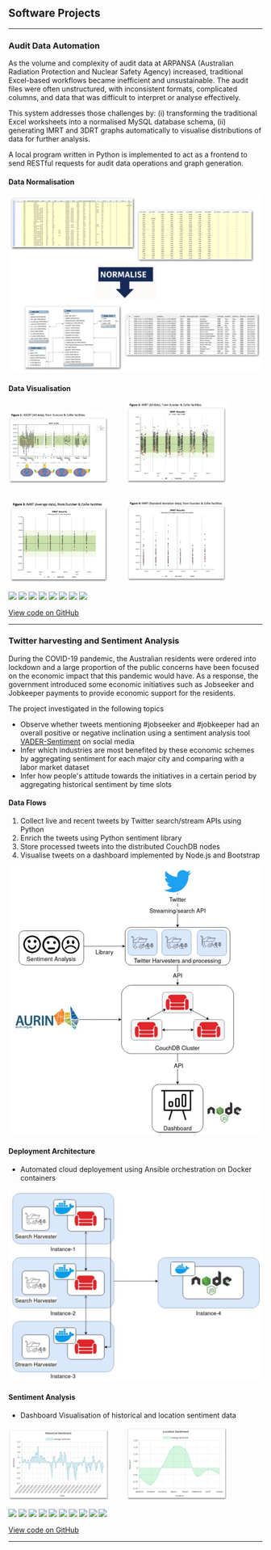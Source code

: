 ## Software Projects

---

### Audit Data Automation

As the volume and complexity of audit data at ARPANSA (Australian Radiation Protection and Nuclear Safety Agency) increased, traditional Excel-based workflows became inefficient and unsustainable. The audit files were often unstructured, with inconsistent formats, complicated columns, and data that was difficult to interpret or analyse effectively.

This system addresses those challenges by: (i) transforming the traditional Excel worksheets into a normalised MySQL database schema, (ii) generating IMRT and 3DRT graphs automatically to visualise distributions of data for further analysis.

A local program written in Python is implemented to act as a frontend to send RESTful requests for audit data operations and graph generation.

#### Data Normalisation
<img src="images/full.png?raw=true"/>

#### Data Visualisation
<img src="images/fig-1.png?raw=true" width="200x" style="margin-right: 30px;"/>
<img src="images/fig-2.png?raw=true" width="200x"/>
<div style="height: 30px;"></div>
<img src="images/fig-3.png?raw=true" width="200x" style="margin-right: 30px;"/>
<img src="images/fig-4.png?raw=true" width="200x"/>


[![](https://img.shields.io/badge/Python-white?logo=Python)](#) [![](https://img.shields.io/badge/Django-white?logo=django)](#) [![](https://img.shields.io/badge/MySQL-white?logo=mysql)](#) [![](https://img.shields.io/badge/Docker-white?logo=docker)](#) [![](https://img.shields.io/badge/Bash-white?logo=gnubash)](#) [![](https://img.shields.io/badge/Matplotlib-white?logo=matplotlib)](#)
[![](https://img.shields.io/badge/NumPy-white?logo=numpy)](#) [![](https://img.shields.io/badge/pandas-white?logo=pandas)](#)


[View code on GitHub](https://github.com/MEICHENLIN/arpansa-audit-automation)

---

### Twitter harvesting and Sentiment Analysis

During the COVID-19 pandemic, the Australian residents were ordered into lockdown and a large
proportion of the public concerns have been focused on the economic impact that this pandemic
would have. As a response, the government introduced some economic initiatives such as Jobseeker and Jobkeeper payments to provide economic support for the residents.

The project investigated in the following topics
* Observe whether tweets mentioning #jobseeker and #jobkeeper had an overall positive or negative inclination using a sentiment analysis tool [VADER-Sentiment](https://github.com/cjhutto/vaderSentiment) on social media
* Infer which industries are most benefited by these economic schemes by aggregating sentiment for each major city and comparing with a labor market dataset
* Infer how people's attitude towards the initiatives in a certain period by aggregating historical sentiment by time slots


#### Data Flows
1. Collect live and recent tweets by Twitter search/stream APIs using Python
2. Enrich the tweets using Python sentiment library
3. Store processed tweets into the distributed CouchDB nodes
4. Visualise tweets on a dashboard implemented by Node.js and Bootstrap

<img src="images/twitter-data-flow.png?raw=true"/>

#### Deployment Architecture
* Automated cloud deployement using Ansible orchestration on Docker containers

<img src="images/twitter-deployment.png?raw=true"/>

#### Sentiment Analysis
* Dashboard Visualisation of historical and location sentiment data

<img src="images/historical.png?raw=true" width="200x" style="margin-right: 30px;"/>
<img src="images/location.png?raw=true" width="200x"/>


[![](https://img.shields.io/badge/Python-white?logo=Python)](#) [![](https://img.shields.io/badge/Node.js-white?logo=nodedotjs)](#) [![](https://img.shields.io/badge/Express-white?logo=express)](#
) [![](https://img.shields.io/badge/Bootstrap-white?logo=bootstrap)](#) [![](https://img.shields.io/badge/CouchDB-white?logo=apachecouchdb)](#) [![](https://img.shields.io/badge/Ansible-white?logo=ansible)](#) [![](https://img.shields.io/badge/Docker-white?logo=docker)](#) [![](https://img.shields.io/badge/Bash-white?logo=gnubash)](#) [![](https://img.shields.io/badge/NumPy-white?logo=numpy)](#) [![](https://img.shields.io/badge/pandas-white?logo=pandas)](#)

[View code on GitHub](link)

---
